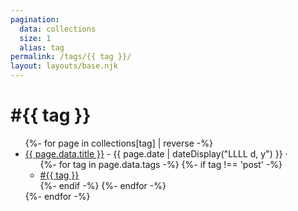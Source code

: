 ```yaml
---
pagination:
  data: collections
  size: 1
  alias: tag
permalink: /tags/{{ tag }}/
layout: layouts/base.njk
---
```

<h1>#{{ tag }}</h1>

<ul class="listing">
{%- for page in collections[tag] | reverse -%}
  <li>
    <a href="{{ page.url }}">{{ page.data.title }}</a> -
    <time datetime="{{ page.date }}">{{ page.date | dateDisplay("LLLL d, y") }}</time> ·
    <ul class="post-tags">
      {%- for tag in page.data.tags -%}
        {%- if tag !== 'post' -%}
          <li><a href="/tags/{{ tag }}">#{{ tag }}</a></li>
        {%- endif -%}
      {%- endfor -%}
    </ul>
  </li>
{%- endfor -%}
</ul>
